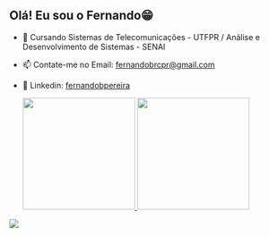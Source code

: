 ## Olá! Eu sou o Fernando😁

- 🔭 Cursando Sistemas de Telecomunicações - UTFPR / Análise e Desenvolvimento de Sistemas - SENAI
- 📫 Contate-me no Email: fernandobrcpr@gmail.com
- 👔 Linkedin: [fernandobpereira](https://www.linkedin.com/in/fernandobpereira/)

  <div>
  <a href="https://beacons/FgameCorp">
  <img height=200  align="side" src="https://github-readme-stats.vercel.app/api?username=FgameCorp&show_icons=false&theme=dracula&include_all_commits-false&count_private-true" />
  <img height=200 src="https://github-readme-stats.vercel.app/api/top-langs?username=FgameCorp&theme=dracula&langs_count=16&theme-dracula" />
</div>

![](https://github.com/camilafernanda/camilafernanda/raw/output/github-contribution-grid-snake.svg)




